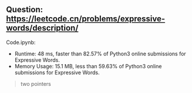 ## Question: https://leetcode.cn/problems/expressive-words/description/

Code.ipynb:
* Runtime: 48 ms, faster than 82.57% of Python3 online submissions for Expressive Words.
* Memory Usage: 15.1 MB, less than 59.63% of Python3 online submissions for Expressive Words.
> two pointers
